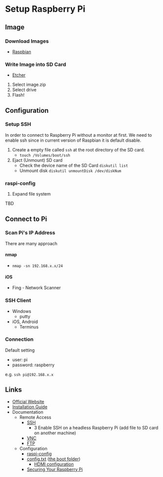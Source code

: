 # Setup Raspberry Pi

## Image

### Download Images

* [Raspbian](https://www.raspberrypi.org/downloads/raspbian/)

### Write Image into SD Card

* [Etcher](https://www.balena.io/etcher/)

1. Select image.zip
2. Select drive
3. Flash!

## Configuration

### Setup SSH

In order to connect to Raspberry Pi without a monitor at first. We need to enable ssh since in current version of Raspbian it is default disable.

1. Create a empty file called `ssh` at the root directory of the SD card.
    * `touch /Volumes/boot/ssh`
2. Ejact (Unmount) SD card
    * Check the device name of the SD Card `diskutil list`
    * Unmount disk `diskutil unmountDisk /dev/diskNum`

### raspi-config

1. Expand file system

TBD

## Connect to Pi

### Scan Pi's IP Address

There are many approach

#### nmap

* `nmap -sn 192.168.x.x/24`

#### iOS

* Fing - Network Scanner

### SSH Client

* Windows
    * putty
* iOS, Android
    * Terminus

### Connection

Default setting

* user: pi
* password: raspberry

e.g. `ssh pi@192.168.x.x`

## Links

* [Official Website](https://www.raspberrypi.org/)
* [Installation Guide](https://www.raspberrypi.org/documentation/installation/installing-images/README.md)
* Documentation
    * Remote Access
        * [SSH](https://www.raspberrypi.org/documentation/remote-access/ssh/README.md)
            * 3 Enable SSH on a headless Raspberry Pi (add file to SD card on another machine)
        * [VNC](https://www.raspberrypi.org/documentation/remote-access/vnc/README.md)
        * [FTP](https://www.raspberrypi.org/documentation/remote-access/ftp.md)
    * Configuration
        * [raspi-config](https://www.raspberrypi.org/documentation/configuration/raspi-config.md)
        * [config.txt](https://www.raspberrypi.org/documentation/configuration/config-txt/README.md) ([the boot folder](https://www.raspberrypi.org/documentation/configuration/boot_folder.md))
            * [HDMI configuration](https://www.raspberrypi.org/documentation/configuration/hdmi-config.md)
        * [Securing Your Raspberry Pi](https://www.raspberrypi.org/documentation/configuration/security.md)